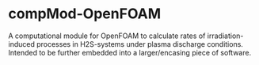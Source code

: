 # compMod-OpenFOAM
A computational module for OpenFOAM to calculate rates of irradiation-induced processes in H2S-systems under plasma discharge conditions. Intended to be further embedded into a larger/encasing piece of software.
